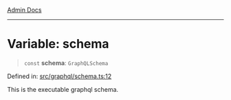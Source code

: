 [Admin Docs](/)

***

# Variable: schema

> `const` **schema**: `GraphQLSchema`

Defined in: [src/graphql/schema.ts:12](https://github.com/gautam-divyanshu/talawa-api/blob/a895c36f24acf725ac16aa7e0f8e50ef9fa64c42/src/graphql/schema.ts#L12)

This is the executable graphql schema.
